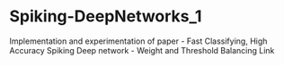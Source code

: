 # Spiking-DeepNetworks_1
Implementation and experimentation of paper - Fast Classifying, High Accuracy Spiking Deep network - Weight and Threshold Balancing
Link
